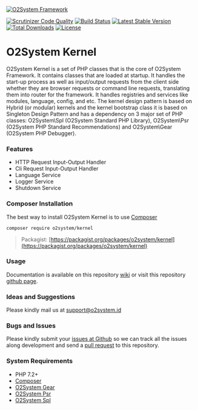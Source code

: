 [![O2System Framework](http://o2system.id/assets/img/logo/logo-200px.png?logo)](http://o2system.id)

[![Scrutinizer Code Quality](https://scrutinizer-ci.com/g/o2system/kernel/badges/quality-score.png?b=master)](https://scrutinizer-ci.com/g/o2system/kernel/?branch=master)
[![Build Status](https://scrutinizer-ci.com/g/o2system/kernel/badges/build.png?b=master)](https://scrutinizer-ci.com/g/o2system/kernel/build-status/master)
[![Latest Stable Version](https://poser.pugx.org/o2system/kernel/v/stable)](https://packagist.org/packages/o2system/kernel)
[![Total Downloads](https://poser.pugx.org/o2system/kernel/downloads)](https://packagist.org/packages/o2system/kernel)
[![License](https://poser.pugx.org/o2system/kernel/license)](https://packagist.org/packages/o2system/kernel)

# O2System Kernel
O2System Kernel is a set of PHP classes that is the core of O2System Framework. It contains classes that are loaded at startup. It handles the start-up process as well as input/output requests from the client side whether they are browser requests or command line requests, translating them into router for the framework. It handles registries and services like modules, language, config, and etc. The kernel design pattern is based on Hybrid (or modular) kernels and the kernel bootstrap class it is based on Singleton Design Pattern and has a dependency on 3 major set of PHP classes: O2System\Spl (O2System Standard PHP Library), O2System\Psr (O2System PHP Standard Recommendations) and O2System\Gear (O2System PHP Debugger).

### Features
- HTTP Request Input-Output Handler
- Cli Request Input-Output Handler
- Language Service
- Logger Service
- Shutdown Service

### Composer Installation
The best way to install O2System Kernel is to use [Composer](https://getcomposer.org)
```
composer require o2system/kernel
```
> Packagist: [https://packagist.org/packages/o2system/kernel](https://packagist.org/packages/o2system/kernel)

### Usage
Documentation is available on this repository [wiki](https://github.com/o2system/kernel/wiki) or visit this repository [github page](https://o2system.github.io/kernel).

### Ideas and Suggestions
Please kindly mail us at [support@o2system.id](mailto:support@o2system.id])

### Bugs and Issues
Please kindly submit your [issues at Github](http://github.com/o2system/kernel/issues) so we can track all the issues along development and send a [pull request](http://github.com/o2system/kernel/pulls) to this repository.

### System Requirements
- PHP 7.2+
- [Composer](https://getcomposer.org)
- [O2System Gear](https://github.com/o2system/gear)
- [O2System Psr](https://github.com/o2system/psr)
- [O2System Spl](https://github.com/o2system/spl)
